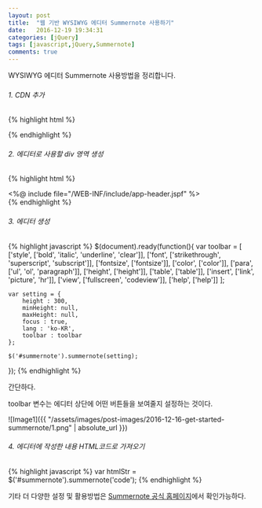 ```yaml
---
layout: post
title:  "웹 기반 WYSIWYG 에디터 Summernote 사용하기"
date:   2016-12-19 19:34:31
categories: [jQuery]
tags: [javascript,jQuery,Summernote]
comments: true
---
```

WYSIWYG 에디터 Summernote 사용방법을 정리합니다.
<!--more-->
###### 1. CDN 추가
{% highlight html %}
<link href="http://cdnjs.cloudflare.com/ajax/libs/summernote/0.8.2/summernote.css" rel="stylesheet">
<script src="http://cdnjs.cloudflare.com/ajax/libs/summernote/0.8.2/summernote.js"></script>
{% endhighlight %}

###### 2. 에디터로 사용할 div 영역 생성
{% highlight html %}
<!DOCTYPE html PUBLIC "-//W3C//DTD HTML 4.01 Transitional//EN" "http://www.w3.org/TR/html4/loose.dtd">
<html>
    <head>
        <meta http-equiv="Content-Type" content="text/html; charset=UTF-8">
        <%@ include file="/WEB-INF/include/app-header.jspf" %>
        <title>Insert title here</title>
    </head>
    <body>
        <div id="summernote"></div>
    </body>
</html>
{% endhighlight %}

###### 3. 에디터 생성
{% highlight javascript %}
$(document).ready(function(){
    var toolbar = [
        ['style', ['bold', 'italic', 'underline', 'clear']],
        ['font', ['strikethrough', 'superscript', 'subscript']],
        ['fontsize', ['fontsize']],
        ['color', ['color']],
        ['para', ['ul', 'ol', 'paragraph']],
        ['height', ['height']],
        ['table', ['table']],
        ['insert', ['link', 'picture', 'hr']],
        ['view', ['fullscreen', 'codeview']],
        ['help', ['help']]
    ];

    var setting = {
        height : 300,
        minHeight: null,
        maxHeight: null,
        focus : true,
        lang : 'ko-KR',    
        toolbar : toolbar
    };

    $('#summernote').summernote(setting);
});
{% endhighlight %}

간단하다.  

toolbar 변수는 에디터 상단에 어떤 버튼들을 보여줄지 설정하는 것이다.  

![Image1]({{ "/assets/images/post-images/2016-12-16-get-started-summernote/1.png" | absolute_url }})

###### 4. 에디터에 작성한 내용 HTML코드로 가져오기
{% highlight javascript %}
var htmlStr = $('#summernote').summernote('code');
{% endhighlight %}

기타 더 다양한 설정 및 활용방법은 [Summernote 공식 홈페이지](https://summernote.org/)에서 확인가능하다.
